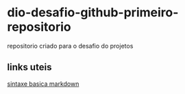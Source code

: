 # dio-desafio-github-primeiro-repositorio
repositorio criado para o desafio do projetos

##  links uteis
[sintaxe basica markdown](https://www.google.com/search?q=clima&rlz=1C1PRFI_pt-BRBR1001BR1001&oq=&aqs=chrome.1.35i39i362l3j46i39i362j35i39i362l4.437809510j0j15&sourceid=chrome&ie=UTF-8)
